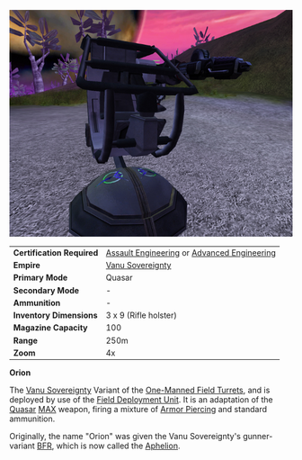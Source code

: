 ![](../images/Orion.jpg "Orion.jpg")

|                            |                                                                                                                                      |
| -------------------------- | ------------------------------------------------------------------------------------------------------------------------------------ |
| **Certification Required** | [Assault Engineering](../certifications/Assault_Engineering.md) or [Advanced Engineering](../certifications/Advanced_Engineering.md) |
| **Empire**                 | [Vanu Sovereignty](../etc/Vanu_Sovereignty.md)                                                                                       |
| **Primary Mode**           | Quasar                                                                                                                               |
| **Secondary Mode**         | \-                                                                                                                                   |
| **Ammunition**             | \-                                                                                                                                   |
| **Inventory Dimensions**   | 3 x 9 (Rifle holster)                                                                                                                |
| **Magazine Capacity**      | 100                                                                                                                                  |
| **Range**                  | 250m                                                                                                                                 |
| **Zoom**                   | 4x                                                                                                                                   |

**Orion**

The [Vanu Sovereignty](../etc/Vanu_Sovereignty.md) Variant of the
[One-Manned Field Turrets](One-Manned_Field_Turret.md), and is deployed by use
of the [Field Deployment Unit](Field_Deployment_Unit.md). It is an adaptation of
the [Quasar](../armor/Quasar.md) [MAX](../armor/Mechanized_Assault_Exo-Suit.md)
weapon, firing a mixture of [Armor Piercing](../terminology/Armor_Piercing.md)
and standard ammunition.

Originally, the name "Orion" was given the Vanu Sovereignty's gunner-variant
[BFR](../vehicles/BattleFrame_Robotics.md), which is now called the
[Aphelion](../vehicles/Aphelion.md).
